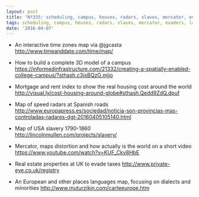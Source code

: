```yaml
---
layout: post
title: "Nº335: scheduling, campus, houses, radars, slaves, mercator, evaders, languages"
tags: scheduling, campus, houses, radars, slaves, mercator, evaders, languages
date: '2016-04-07'
---
```


* An interactive time zones map via @jgcasta
  http://www.timeanddate.com/time/map/

* How to build a complete 3D model of a campus
  https://informedinfrastructure.com/21332/creating-a-spatially-enabled-college-campus/?sthash.c3jxBQzG.mjjo

* Mortgage and rent index to show the real housing cost around the world
  http://visual.ly/cost-housing-around-globe#sthash.Qedd9ZdQ.dpuf

* Map of speed radars at Spanish roads
  http://www.europapress.es/sociedad/noticia-son-provincias-mas-controladas-radares-dgt-20160405105140.html

* Map of USA slavery 1790-1860
  http://lincolnmullen.com/projects/slavery/

* Mercator, maps distortion and how actually is the world on a short video
  https://www.youtube.com/watch?v=KUF_Ckv8HbE

* Real estate properties at UK to evade taxes
  http://www.private-eye.co.uk/registry

* An European and other places languages map, focusing on dialects and minorities
  http://www.muturzikin.com/carteeurope.htm

